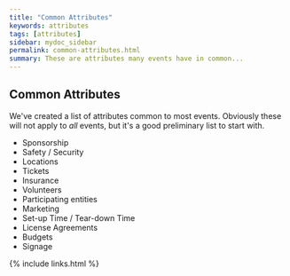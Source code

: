 ```yaml
---
title: "Common Attributes"
keywords: attributes
tags: [attributes]
sidebar: mydoc_sidebar
permalink: common-attributes.html
summary: These are attributes many events have in common...
---
```


## Common Attributes

We've created a list of attributes common to most events. Obviously these will not apply to _all_ events, but it's a good preliminary list to start with.

* Sponsorship
* Safety / Security
* Locations
* Tickets
* Insurance
* Volunteers
* Participating entities
* Marketing
* Set-up Time / Tear-down Time
* License Agreements
* Budgets
* Signage


{% include links.html %}
